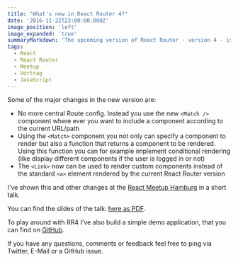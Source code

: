 ```yaml
---
title: "What's new in React Router 4?"
date: '2016-11-22T23:00:00.000Z'
image_position: 'left'
image_expanded: 'true'
summaryMarkdown: 'The upcoming version of React Router - version 4 - is more or less a complete rewrite of the current React Router (v2/v3) with some new interesting features.'
tags:
  - React
  - React Router
  - Meetup
  - Vortrag
  - JavaScript
---
```


Some of the major changes in the new version are:

- No more central Route config. Instead you use the new `<Match />` component where ever you want to include a component according to the current URL/path
- Using the `<Match>` component you not only can specify a component to render but also a function that returns a component to be rendered. Using this function you can for example implement conditional rendering (like display different components if the user is logged in or not)
- The `<Link>` now can be used to render custom components instead of the standard `<a>` element rendered by the current React Router version

I've shown this and other changes at the [React Meetup Hamburg](https://www.meetup.com/de-DE/Hamburg-React-js-Meetup/events/235410383/) in a short talk.

You can find the slides of the talk: [here as PDF](http://bit.ly/react-rr4).

To play around with RR4 I've also build a simple demo application, that you can find on [GitHub](https://github.com/nilshartmann/react-rr4-example).

If you have any questions, comments or feedback feel free to ping via Twitter, E-Mail or a GitHub issue.
